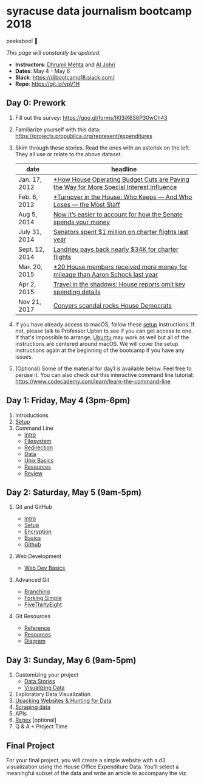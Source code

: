 # syracuse data journalism bootcamp 2018

peekaboo! 👻

*This page will constantly be updated.*

- **Instructors**: [Dhrumil Mehta](https://www.linkedin.com/in/dhrumilmehta/) and [Al Johri](https://www.linkedin.com/in/AlJohri)
- **Dates**: May 4 - May 6
- **Slack**: https://djbootcamp18.slack.com/
- **Repo**: https://git.io/vpV1H

## Day 0: Prework

1. Fill out the survey: https://goo.gl/forms/IKl3iX6S6P30wCh43

2. Familiarize yourself with this data: https://projects.propublica.org/represent/expenditures

3. Skim through these stories. Read the ones with an asterisk on the left. They all use or relate to the above dataset.

	| date | headline |
	|-------|---------|
	| Jan. 17, 2012 | [*How House Operating Budget Cuts are Paving the Way for More Special Interest Influence](https://sunlightfoundation.com/2012/01/17/house-budget-cuts-special-interest-influence/) |
	| Feb. 6, 2012 | [*Turnover in the House: Who Keeps — And Who Loses — the Most Staff](https://sunlightfoundation.com/2012/02/06/turnover-in-the-house/) |
	| Aug 5, 2014 | [Now it’s easier to account for how the Senate spends your money ](https://sunlightfoundation.com/2014/08/05/now-its-easier-to-account-for-how-the-senate-spends-your-money/)
	| July 31, 2014 | [Senators spent $1 million on charter flights last year](https://www.usatoday.com/story/news/politics/2014/07/31/senators-charter-1million-flights/13379561/)
	| Sept. 12, 2014 | [Landrieu pays back nearly $34K for charter flights](https://www.usatoday.com/story/news/politics/2014/09/12/landrieu-releases-flight-charter-info/15539311/) |
	| Mar. 20, 2015 | [*20 House members received more money for mileage than Aaron Schock last year](https://sunlightfoundation.com/2015/03/20/twenty-house-members-received-more-money-for-mileage-than-aaron-schock-last-year/) |
	| Apr 2, 2015 | [Travel in the shadows: House reports omit key spending details](https://sunlightfoundation.com/2015/04/02/travel-in-the-shadows-house-reports-omit-key-spending-details/) |
	| Nov 21, 2017 | [Conyers scandal rocks House Democrats](https://www.politico.com/story/2017/11/21/john-conyers-sexual-harassment-253977)

4. If you have already access to macOS, follow these [setup](./setup.md) instructions. If not, please talk to Professor Upton to see if you can get access to one. If that's impossible to arrange, [Ubuntu](https://www.ubuntu.com/) may work as well but all of the instructions are centered around macOS. We will cover the setup instructions again at the beginning of the bootcamp if you have any issues.

5. (Optional) Some of the material for day1 is available below. Feel free to peruse it. You can also check out this interactive command line tutorial: https://www.codecademy.com/learn/learn-the-command-line

## Day 1: Friday, May 4 (3pm-6pm)

1. Introductions
2. [Setup](./setup.md)
3. Command Line
	- [Intro](./commandline/intro.md)
	- [Filesystem](./commandline/filesystem.md)
	- [Redirection](./commandline/redirection.md)
	- [Data](./commandline/data.md)
	- [Unix Basics](./commandline/unix.md)
	- [Resources](./commandline/resources.md)
	- [Review](./commandline/review.md)

## Day 2: Saturday, May 5 (9am-5pm)

1. Git and GitHub
	- [Intro](./git/intro.md)
	- [Setup](./git/setup.md)
	- [Encryption](./git/encryption.md)
	- [Basics](./git/basics.md)
	- [Github](./git/github.md)

2. Web Development
	- [Web Dev Basics](./web/webdev.md)

3. Advanced Git
	- [Branching](./git/branching.md)
	- [Forking Simple](./git/forking-simple.md)
	- [FiveThirtyEight](./git/fivethirtyeight.md)

4. Git Resources
	- [Reference](./git/reference.md)
	- [Resources](./git/resources.md)
	- [Diagram](./git/diagram.md)

## Day 3: Sunday, May 6 (9am-5pm)

1. Customizing your project
	- [Data Stories](https://slides.com/dhrumilmehta/deck-dcee62b7-28ae-4199-8d47-4ceba73739aa-3#/)
	- [Visualizing Data](./web/visualization.md)
2. Exploratory Data Visualization
3. [Upacking Websites & Hunting for Data](web/webdata.md)
4. [Scraping data](./scraping.md)
5. APIs
6. [Regex](regex/README.md) [optional]
7. Q & A + Project Time
	
## Final Project

For your final project, you will create a simple website with a d3 visualization using the House Office Expenditure Data. You'll select a meaningful subset of the data and write an article to accompany the viz.

